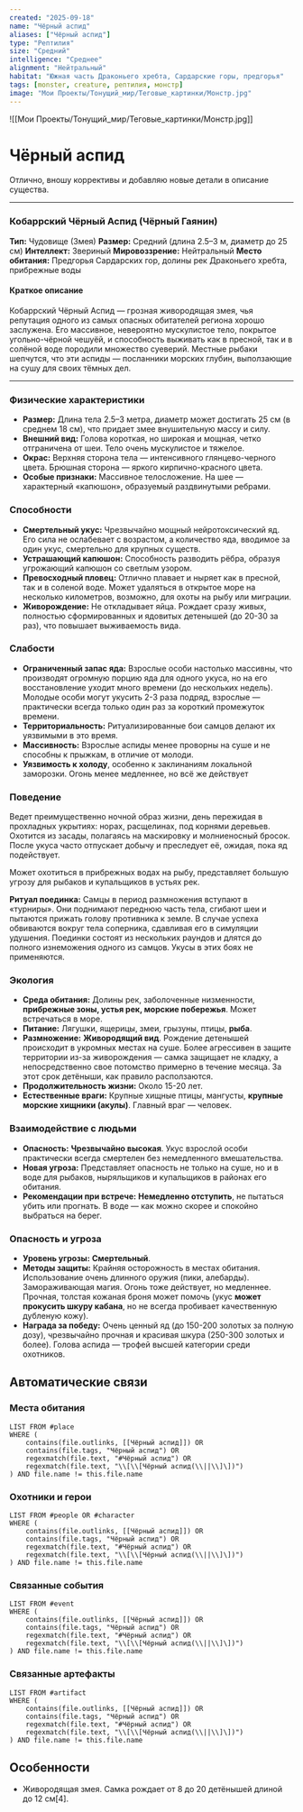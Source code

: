```yaml
---
created: "2025-09-18"
name: "Чёрный аспид"
aliases: ["Чёрный аспид"]
type: "Рептилия"
size: "Средний"
intelligence: "Среднее"
alignment: "Нейтральный"
habitat: "Южная часть Драконьего хребта, Сардарские горы, предгорья"
tags: [monster, creature, рептилия, монстр]
image: "Мои Проекты/Тонущий_мир/Теговые_картинки/Монстр.jpg"
---
```



![[Мои Проекты/Тонущий_мир/Теговые_картинки/Монстр.jpg]]


# Чёрный аспид

Отлично, вношу коррективы и добавляю новые детали в описание существа.

---

### **Кобаррский Чёрный Аспид (Чёрный Гаянин)**

**Тип:** Чудовище (Змея)
**Размер:** Средний (длина 2.5–3 м, диаметр до 25 см)
**Интеллект:** Звериный
**Мировоззрение:** Нейтральный
**Место обитания:** Предгорья Сардарских гор, долины рек Драконьего хребта, прибрежные воды

#### **Краткое описание**
Кобаррский Чёрный Аспид — грозная живородящая змея, чья репутация одного из самых опасных обитателей региона хорошо заслужена. Его массивное, невероятно мускулистое тело, покрытое угольно-чёрной чешуёй, и способность выживать как в пресной, так и в солёной воде породили множество суеверий. Местные рыбаки шепчутся, что эти аспиды — посланники морских глубин, выползающие на сушу для своих тёмных дел.

---

### **Физические характеристики**

*   **Размер:** Длина тела 2.5–3 метра, диаметр может достигать 25 см (в среднем 18 см), что придает змее внушительную массу и силу.
*   **Внешний вид:** Голова короткая, но широкая и мощная, четко отграничена от шеи. Тело очень мускулистое и тяжелое.
*   **Окрас:** Верхняя сторона тела — интенсивного глянцево-черного цвета. Брюшная сторона — яркого кирпично-красного цвета.
*   **Особые признаки:** Массивное телосложение. На шее — характерный «капюшон», образуемый раздвинутыми ребрами.

### **Способности**

*   **Смертельный укус:** Чрезвычайно мощный нейротоксический яд. Его сила не ослабевает с возрастом, а количество яда, вводимое за один укус, смертельно для крупных существ.
*   **Устрашающий капюшон:** Способность разводить рёбра, образуя угрожающий капюшон со светлым узором.
*   **Превосходный пловец:** Отлично плавает и ныряет как в пресной, так и в соленой воде. Может удаляться в открытое море на несколько километров, возможно, для охоты на рыбу или миграции.
*   **Живорождение:** Не откладывает яйца. Рождает сразу живых, полностью сформированных и ядовитых детенышей (до 20-30 за раз), что повышает выживаемость вида.

### **Слабости**

*   **Ограниченный запас яда:** Взрослые особи настолько массивны, что производят огромную порцию яда для одного укуса, но на его восстановление уходит много времени (до нескольких недель). Молодые особи могут укусить 2-3 раза подряд, взрослые — практически всегда только один раз за короткий промежуток времени.
*   **Территориальность:** Ритуализированные бои самцов делают их уязвимыми в это время.
*   **Массивность:** Взрослые аспиды менее проворны на суше и не способны к прыжкам, в отличие от молоди.
* **Уязвимость к холоду**, особенно к заклинаниям локальной заморозки. Огонь менее медленнее, но всё же действует

### **Поведение**
Ведет преимущественно ночной образ жизни, день пережидая в прохладных укрытиях: норах, расщелинах, под корнями деревьев. Охотится из засады, полагаясь на маскировку и молниеносный бросок. После укуса часто отпускает добычу и преследует её, ожидая, пока яд подействует.

Может охотиться в прибрежных водах на рыбу, представляет большую угрозу для рыбаков и купальщиков в устьях рек. 

**Ритуал поединка:** Самцы в период размножения вступают в «турниры». Они поднимают переднюю часть тела, сгибают шеи и пытаются прижать голову противника к земле. В случае успеха обвиваются вокруг тела соперника, сдавливая его в симуляции удушения. Поединки состоят из нескольких раундов и длятся до полного изнеможения одного из самцов. Укусы в этих боях не применяются.
### **Экология**

*   **Среда обитания:** Долины рек, заболоченные низменности, **прибрежные зоны, устья рек, морские побережья**. Может встречаться в море.
*   **Питание:** Лягушки, ящерицы, змеи, грызуны, птицы, **рыба**.
*   **Размножение:** **Живородящий вид**. Рождение детенышей происходит в укромных местах на суше. Более агрессивен в защите территории из-за живорождения — самка защищает не кладку, а непосредственно свое потомство примерно в течение месяца. За этот срок детёныши, как правило расползаются.
*   **Продолжительность жизни:** Около 15-20 лет.
*   **Естественные враги:** Крупные хищные птицы, мангусты, **крупные морские хищники (акулы)**. Главный враг — человек.

### **Взаимодействие с людьми**

*   **Опасность:** **Чрезвычайно высокая**. Укус взрослой особи практически всегда смертелен без немедленного вмешательства.
*   **Новая угроза:** Представляет опасность не только на суше, но и в воде для рыбаков, ныряльщиков и купальщиков в районах его обитания.
*   **Рекомендации при встрече:** **Немедленно отступить**, не пытаться убить или прогнать. В воде — как можно скорее и спокойно выбраться на берег.

### **Опасность и угроза**

*   **Уровень угрозы:** **Смертельный**.
*   **Методы защиты:** Крайняя осторожность в местах обитания. Использование очень длинного оружия (пики, алебарды). Замораживающая магия. Огонь тоже действует, но медленнее. Прочная, толстая кожаная броня может помочь (укус **может прокусить шкуру кабана**, но не всегда пробивает качественную дубленую кожу).
*   **Награда за победу:** Очень ценный яд (до 150-200 золотых за полную дозу), чрезвычайно прочная и красивая шкура (250-300 золотых и более). Голова аспида — трофей высшей категории среди охотников.
## Автоматические связи
### Места обитания
```dataview
LIST FROM #place
WHERE (
    contains(file.outlinks, [[Чёрный аспид]]) OR
    contains(file.tags, "Чёрный аспид") OR
    regexmatch(file.text, "#Чёрный аспид") OR
    regexmatch(file.text, "\\[\\[Чёрный аспид(\\||\\]\])")
) AND file.name != this.file.name
```

### Охотники и герои
```dataview
LIST FROM #people OR #character
WHERE (
    contains(file.outlinks, [[Чёрный аспид]]) OR
    contains(file.tags, "Чёрный аспид") OR
    regexmatch(file.text, "#Чёрный аспид") OR
    regexmatch(file.text, "\\[\\[Чёрный аспид(\\||\\]\])")
) AND file.name != this.file.name
```

### Связанные события
```dataview
LIST FROM #event
WHERE (
    contains(file.outlinks, [[Чёрный аспид]]) OR
    contains(file.tags, "Чёрный аспид") OR
    regexmatch(file.text, "#Чёрный аспид") OR
    regexmatch(file.text, "\\[\\[Чёрный аспид(\\||\\]\])")
) AND file.name != this.file.name
```

### Связанные артефакты
```dataview
LIST FROM #artifact
WHERE (
    contains(file.outlinks, [[Чёрный аспид]]) OR
    contains(file.tags, "Чёрный аспид") OR
    regexmatch(file.text, "#Чёрный аспид") OR
    regexmatch(file.text, "\\[\\[Чёрный аспид(\\||\\]\])")
) AND file.name != this.file.name
```

## Особенности
- Живородящая змея. Самка рождает от 8 до 20 детёнышей длиной до 12 см[4]. 